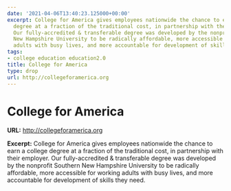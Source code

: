 ```yaml
---
date: '2021-04-06T13:40:23.125000+00:00'
excerpt: College for America gives employees nationwide the chance to earn a college
  degree at a fraction of the traditional cost, in partnership with their employer.
  Our fully-accredited & transferable degree was developed by the nonprofit Southern
  New Hampshire University to be radically affordable, more accessible for working
  adults with busy lives, and more accountable for development of skills they need.
tags:
- college education education2.0
title: College for America
type: drop
url: http://collegeforamerica.org
---
```


# College for America

**URL:** http://collegeforamerica.org

**Excerpt:** College for America gives employees nationwide the chance to earn a college degree at a fraction of the traditional cost, in partnership with their employer. Our fully-accredited & transferable degree was developed by the nonprofit Southern New Hampshire University to be radically affordable, more accessible for working adults with busy lives, and more accountable for development of skills they need.
